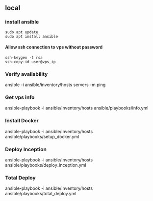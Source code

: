 ## local

### install ansible

    sudo apt update
    sudo apt install ansible

#### Allow ssh connection to vps without password

    ssh-keygen -t rsa
    ssh-copy-id user@vps_ip

### Verify availability
ansible -i ansible/inventory/hosts servers -m ping

### Get vps info
ansible-playbook -i ansible/inventory/hosts ansible/playbooks/info.yml

### Install Docker
ansible-playbook -i ansible/inventory/hosts ansible/playbooks/setup_docker.yml

### Deploy Inception
ansible-playbook -i ansible/inventory/hosts ansible/playbooks/deploy_inception.yml

### Total Deploy
ansible-playbook -i ansible/inventory/hosts ansible/playbooks/total_deploy.yml